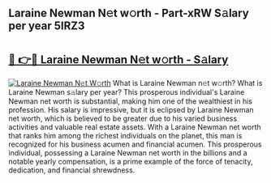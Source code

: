 ## Laraine Newman N𝚎t w𝚘rth - Part-xRW S𝚊lary per year 5IRZ3

# <h2><a href="http://gc0gc4.nevu.top/?p=Laraine+Newman">🔗 👉🔴 Laraine Newman N𝚎t w𝚘rth - S𝚊lary</a></h2>

[![Laraine Newman N𝚎t W𝚘rth](https://i.imgur.com/Oavwk0R.jpeg)](http://gc0gc4.nevu.top/?p=Laraine+Newman)
What is Laraine Newman n𝚎t w𝚘rth? What is Laraine Newman s𝚊lary per year?
This prosperous individual's Laraine Newman net worth is substantial, making him one of the wealthiest in his profession. His salary is impressive, but it is eclipsed by Laraine Newman net worth, which is believed to be greater due to his varied business activities and valuable real estate assets. With a Laraine Newman net worth that ranks him among the richest individuals on the planet, this man is recognized for his business acumen and financial acumen. This prosperous individual, possessing a Laraine Newman net worth in the billions and a notable yearly compensation, is a prime example of the force of tenacity, dedication, and financial shrewdness.
